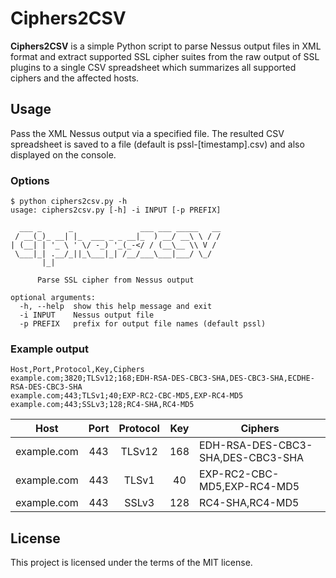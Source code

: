 Ciphers2CSV
===============

**Ciphers2CSV** is a simple Python script to parse Nessus output files in XML format and extract supported SSL cipher suites from the raw output of SSL plugins to a single CSV spreadsheet which summarizes all supported ciphers and the affected hosts.

## Usage

Pass the XML Nessus output via a specified file. The resulted CSV spreadsheet is saved to a file (default is pssl-[timestamp].csv) and also displayed on the console.

### Options
```
$ python ciphers2csv.py -h
usage: ciphers2csv.py [-h] -i INPUT [-p PREFIX]

  ___ _      _               ___ ___ _____   __
 / __(_)_ __| |_  ___ _ _ __|_  ) __/ __\ \ / /
| (__| | '_ \ ' \/ -_) '_(_-</ / (__\__ \\ V /
 \___|_| .__/_||_\___|_| /__/___\___|___/ \_/
       |_|

      Parse SSL cipher from Nessus output

optional arguments:
  -h, --help  show this help message and exit
  -i INPUT    Nessus output file
  -p PREFIX   prefix for output file names (default pssl)
```

### Example output
```
Host,Port,Protocol,Key,Ciphers
example.com;3820;TLSv12;168;EDH-RSA-DES-CBC3-SHA,DES-CBC3-SHA,ECDHE-RSA-DES-CBC3-SHA
example.com;443;TLSv1;40;EXP-RC2-CBC-MD5,EXP-RC4-MD5
example.com;443;SSLv3;128;RC4-SHA,RC4-MD5
```
| Host        |  Port | Protocol |  Key  | Ciphers                           |
| ------------|:-----:|:--------:|:-----:|-----------------------------------|
| example.com |  443  |  TLSv12  |  168  | EDH-RSA-DES-CBC3-SHA,DES-CBC3-SHA |
| example.com |  443  |   TLSv1  |   40  | EXP-RC2-CBC-MD5,EXP-RC4-MD5       |
| example.com |  443  |   SSLv3  |  128  | RC4-SHA,RC4-MD5                   |

## License
This project is licensed under the terms of the MIT license.
